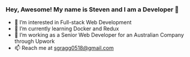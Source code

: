 ### Hey, Awesome! My name is Steven and I am a Developer 👋

- 👀 I’m interested in Full-stack Web Development
- 🌱 I’m currently learning Docker and Redux
- 💞️ I’m working as a Senior Web Developer for an Australian Company through Upwork
- 📫 Reach me at sgragg0518@gmail.com

<!--
**stevengragg/stevengragg** is a ✨ _special_ ✨ repository because its `README.md` (this file) appears on your GitHub profile.

Here are some ideas to get you started:

- 🔭 I’m currently working on ...
- 🌱 I’m currently learning ...
- 👯 I’m looking to collaborate on ...
- 🤔 I’m looking for help with ...
- 💬 Ask me about ...
- 📫 How to reach me: ...
- 😄 Pronouns: ...
- ⚡ Fun fact: ...
-->
